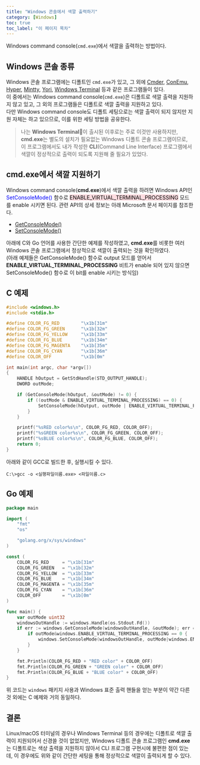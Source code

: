 ```yaml
---
title: "Windows 콘솔에서 색깔 출력하기"
category: [Windows]
toc: true
toc_label: "이 페이지 목차"
---
```


Windows command console(`cmd.exe`)에서 색깔을 출력하는 방법이다.

## Windows 콘솔 종류
Windows 콘솔 프로그램에는 디폴트인 `cmd.exe`가 있고, 그 외에 [Cmder](https://github.com/cmderdev/cmder), [ConEmu](https://github.com/Maximus5/ConEmu), [Hyper](https://hyper.is/), [Mintty](https://mintty.github.io/), [Yori](http://www.malsmith.net/yori/), [Windows Terminal](https://github.com/microsoft/terminal) 등과 같은 프로그램들이 있다.  
이 중에서는 Windows command console(`cmd.exe`)은 디폴트로 색깔 출력을 지원하지 않고 있고, 그 외의 프로그램들은 디폴트로 색깔 출력을 지원하고 있다.  
다만 Windows command console도 디폴트 세팅으로는 색깔 출력이 되지 않지만 지원 자체는 하고 있으므로, 이를 위한 세팅 방법을 공유한다.

>나는 **Windows Terminal**🧡이 출시된 이후로는 주로 이것만 사용하지만, **cmd.exe**는 별도의 설치가 필요없는 Windows 디폴트 콘솔 프로그램이므로, 이 프로그램에서도 내가 작성한 **CLI**(Command Line Interface) 프로그램에서 색깔이 정상적으로 출력이 되도록 지원해 줄 필요가 있었다.

## cmd.exe에서 색깔 지원하기
Windows command console(**cmd.exe**)에서 색깔 출력을 하려면 Windows API인 <font color=blue>SetConsoleMode()</font> 함수로  <mark style='background-color: #ffdce0'>ENABLE_VIRTUAL_TERMINAL_PROCESSING</mark> 모드를 enable 시키면 된다. 관련 API의 상세 정보는 아래 Microsoft 문서 페이지를 참조한다.
* [GetConsoleMode()](https://docs.microsoft.com/ko-kr/windows/console/getconsolemode)
* [SetConsoleMode()](https://docs.microsoft.com/ko-kr/windows/console/setconsolemode)

아래에 C와 Go 언어를 사용한 간단한 예제를 작성하였고, **cmd.exe**를 비롯한 여러 Windows 콘솔 프로그램에서 정상적으로 색깔이 출력되는 것을 확인하였다.  
(아래 예제들은 GetConsoleMode() 함수로 output 모드를 얻어서 **ENABLE_VIRTUAL_TERMINAL_PROCESSING** 비트가 enable 되어 있지 않으면 SetConsoleMode() 함수로 이 bit를 enable 시키는 방식임)

## C 예제
```c
#include <windows.h>
#include <stdio.h>

#define COLOR_FG_RED        "\x1b[31m"
#define COLOR_FG_GREEN      "\x1b[32m"
#define COLOR_FG_YELLOW     "\x1b[33m"
#define COLOR_FG_BLUE       "\x1b[34m"
#define COLOR_FG_MAGENTA    "\x1b[35m"
#define COLOR_FG_CYAN       "\x1b[36m"
#define COLOR_OFF           "\x1b[0m"

int main(int argc, char *argv[])
{
    HANDLE hOutput = GetStdHandle(STD_OUTPUT_HANDLE);
    DWORD outMode;

    if (GetConsoleMode(hOutput, &outMode) != 0) {
        if ((outMode & ENABLE_VIRTUAL_TERMINAL_PROCESSING) == 0) {
            SetConsoleMode(hOutput, outMode | ENABLE_VIRTUAL_TERMINAL_PROCESSING);
        }
    }

    printf("%sRED color%s\n", COLOR_FG_RED, COLOR_OFF);
    printf("%sGREEN color%s\n", COLOR_FG_GREEN, COLOR_OFF);
    printf("%sBLUE color%s\n", COLOR_FG_BLUE, COLOR_OFF);
    return 0;
}
```
아래와 같이 GCC로 빌드한 후, 실행시킬 수 있다.
```shell
C:\>gcc -o <실행파일이름.exe> <파일이름.c>
```

## Go 예제
```go
package main

import (
    "fmt"
    "os"

    "golang.org/x/sys/windows"
)

const (
    COLOR_FG_RED     = "\x1b[31m"
    COLOR_FG_GREEN   = "\x1b[32m"
    COLOR_FG_YELLOW  = "\x1b[33m"
    COLOR_FG_BLUE    = "\x1b[34m"
    COLOR_FG_MAGENTA = "\x1b[35m"
    COLOR_FG_CYAN    = "\x1b[36m"
    COLOR_OFF        = "\x1b[0m"
)

func main() {
    var outMode uint32
    windowsOutHandle := windows.Handle(os.Stdout.Fd())
    if err := windows.GetConsoleMode(windowsOutHandle, &outMode); err == nil {
        if outMode&windows.ENABLE_VIRTUAL_TERMINAL_PROCESSING == 0 {
            windows.SetConsoleMode(windowsOutHandle, outMode|windows.ENABLE_VIRTUAL_TERMINAL_PROCESSING)
        }
    }

    fmt.Println(COLOR_FG_RED + "RED color" + COLOR_OFF)
    fmt.Println(COLOR_FG_GREEN + "GREEN color" + COLOR_OFF)
    fmt.Println(COLOR_FG_BLUE + "BLUE color" + COLOR_OFF)
}
```

위 코드는 `windows` 패키지 사용과 Windows 표준 출력 핸들을 얻는 부분이 약간 다른 것 외에는 C 예제와 거의 동일하다.

## 결론
Linux/macOS 터미널의 경우나 Windows Terminal 등의 경우에는 디폴트로 색깔 출력이 지원되어서 신경쓸 것이 없었지만, Windows 디폴트 콘솔 프로그램인 **cmd.exe**는 디폴트로는 색상 출력을 지원하지 않아서 CLI 프로그램 구현시에 불편한 점이 있는데, 이 경우에도 위와 같이 간단한 세팅을 통해 정상적으로 색깔이 출력되게 할 수 있다.
